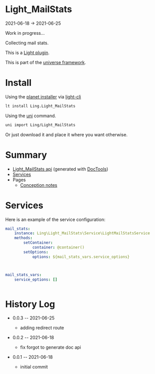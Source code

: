 Light_MailStats
===========
2021-06-18 -> 2021-06-25


Work in progress...

Collecting mail stats.




This is a [Light plugin](https://github.com/lingtalfi/Light/blob/master/doc/pages/plugin.md).

This is part of the [universe framework](https://github.com/karayabin/universe-snapshot).


Install
==========

Using the [planet installer](https://github.com/lingtalfi/Light_PlanetInstaller) via [light-cli](https://github.com/lingtalfi/Light_Cli)
```bash
lt install Ling.Light_MailStats
```

Using the [uni](https://github.com/lingtalfi/universe-naive-importer) command.
```bash
uni import Ling/Light_MailStats
```

Or just download it and place it where you want otherwise.






Summary
===========
- [Light_MailStats api](https://github.com/lingtalfi/Light_MailStats/blob/master/doc/api/Ling/Light_MailStats.md) (generated with [DocTools](https://github.com/lingtalfi/DocTools))
- [Services](#services)
- Pages
    - [Conception notes](https://github.com/lingtalfi/Light_MailStats/blob/master/doc/pages/conception-notes.md)






Services
=========


Here is an example of the service configuration:

```yaml
mail_stats:
    instance: Ling\Light_MailStats\Service\LightMailStatsService
    methods:
        setContainer:
            container: @container()
        setOptions:
            options: ${mail_stats_vars.service_options}



mail_stats_vars:
    service_options: []



```



History Log
=============

- 0.0.3 -- 2021-06-25

    - adding redirect route
  
- 0.0.2 -- 2021-06-18

    - fix forgot to generate doc api
  
- 0.0.1 -- 2021-06-18

    - initial commit